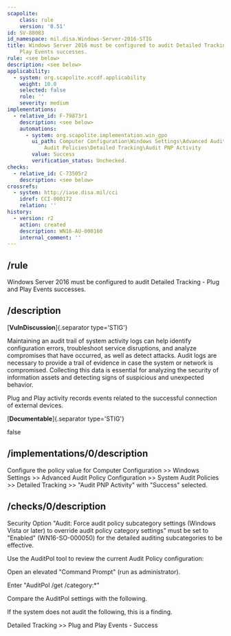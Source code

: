 ```yaml
---
scapolite:
    class: rule
    version: '0.51'
id: SV-88083
id_namespace: mil.disa.Windows-Server-2016-STIG
title: Windows Server 2016 must be configured to audit Detailed Tracking - Plug and
    Play Events successes.
rule: <see below>
description: <see below>
applicability:
  - system: org.scapolite.xccdf.applicability
    weight: 10.0
    selected: false
    role: ''
    severity: medium
implementations:
  - relative_id: F-79873r1
    description: <see below>
    automations:
      - system: org.scapolite.implementation.win_gpo
        ui_path: Computer Configuration\Windows Settings\Advanced Audit Policy Configuration\System
            Audit Policies\Detailed Tracking\Audit PNP Activity
        value: Success
        verification_status: Unchecked.
checks:
  - relative_id: C-73505r2
    description: <see below>
crossrefs:
  - system: http://iase.disa.mil/cci
    idref: CCI-000172
    relation: ''
history:
  - version: r2
    action: created
    description: WN16-AU-000160
    internal_comment: ''
---
```



## /rule

Windows Server 2016 must be configured to audit Detailed Tracking - Plug and Play Events successes.

## /description

[**VulnDiscussion**]{.separator type='STIG'}

Maintaining an audit trail of system activity logs can help identify configuration errors, troubleshoot service disruptions, and analyze compromises that have occurred, as well as detect attacks. Audit logs are necessary to provide a trail of evidence in case the system or network is compromised. Collecting this data is essential for analyzing the security of information assets and detecting signs of suspicious and unexpected behavior.

Plug and Play activity records events related to the successful connection of external devices.

[**Documentable**]{.separator type='STIG'}

false

## /implementations/0/description

Configure the policy value for Computer Configuration >> Windows Settings >> Advanced Audit Policy Configuration >> System Audit Policies >> Detailed Tracking >> "Audit PNP Activity" with "Success" selected.

## /checks/0/description

Security Option "Audit: Force audit policy subcategory settings (Windows Vista or later) to override audit policy category settings" must be set to "Enabled" (WN16-SO-000050) for the detailed auditing subcategories to be effective.

Use the AuditPol tool to review the current Audit Policy configuration:

Open an elevated "Command Prompt" (run as administrator).

Enter "AuditPol /get /category:*"

Compare the AuditPol settings with the following.

If the system does not audit the following, this is a finding.

Detailed Tracking >> Plug and Play Events - Success
